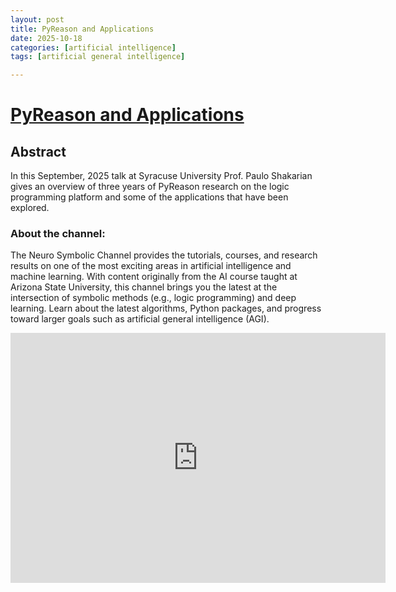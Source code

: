 ```yaml
---
layout: post
title: PyReason and Applications
date: 2025-10-18
categories: [artificial intelligence]
tags: [artificial general intelligence]

---
```



# [PyReason and Applications](https://www.youtube.com/watch?v=EZ2HmUsmVzE)


## Abstract

In this September, 2025 talk at Syracuse University Prof. Paulo Shakarian gives an overview of three years of PyReason research on the logic programming platform and some of the applications that have been explored.

### About the channel:
The Neuro Symbolic Channel provides the tutorials, courses, and research results on one of the most exciting areas in artificial intelligence and machine learning.  With content originally from the AI course taught at Arizona State University, this channel brings you the latest at the intersection of symbolic methods (e.g., logic programming) and deep learning.  Learn about the latest algorithms, Python packages, and progress toward larger goals such as artificial general intelligence (AGI).


<iframe width="600" height="400" src="https://www.youtube.com/embed/EZ2HmUsmVzE?si=AFEs8eqPipJZGIS_" title="YouTube video player" frameborder="0" allow="accelerometer; autoplay; clipboard-write; encrypted-media; gyroscope; picture-in-picture; web-share" referrerpolicy="strict-origin-when-cross-origin" allowfullscreen></iframe>

